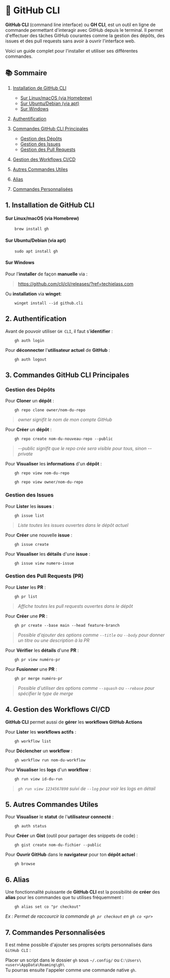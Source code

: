 # 🚀 GitHub CLI

**GitHub CLI** (command line interface) ou **GH CLI**, est un outil en ligne de commande permettant d'interagir avec GitHub depuis le terminal. 
Il permet d'effectuer des tâches GitHub courantes comme la gestion des dépôts, des issues et des pull requests sans avoir à ouvrir l'interface web. 

Voici un guide complet pour l'installer et utiliser ses différentes commandes.

## 📚 Sommaire

1. [Installation de GitHub CLI](#installation-de-github-cli)  
   - [Sur Linux/macOS (via Homebrew)](#sur-linuxmacos-via-homebrew)  
   - [Sur Ubuntu/Debian (via apt)](#sur-ubuntudebian-via-apt)  
   - [Sur Windows](#sur-windows)  

2. [Authentification](#authentification)  

3. [Commandes GitHub CLI Principales](#commandes-github-cli-principales)  
   - [Gestion des Dépôts](#gestion-des-dépôts)  
   - [Gestion des Issues](#gestion-des-issues)  
   - [Gestion des Pull Requests](#gestion-des-pull-requests)

4. [Gestion des Workflows CI/CD](#gestion-des-workflows-cicd)  

5. [Autres Commandes Utiles](#autres-commandes-utiles)  

6. [Alias](#alias)  

7. [Commandes Personnalisées](#commandes-personnalisées)


## 1. **Installation de GitHub CLI**

#### Sur Linux/macOS (via Homebrew)

```
	brew install gh
```
#### Sur Ubuntu/Debian (via apt)

```
	sudo apt install gh
```

#### Sur Windows

Pour l'**installer** de façon **manuelle** via : 

> https://github.com/cli/cli/releases/?ref=techielass.com

Ou **installation** via **winget**:

```
	winget install --id github.cli
```	

## 2. **Authentification**

Avant de pouvoir utiliser `GH CLI`, il faut s'**identifier** :

```
	gh auth login
```	

Pour **déconnecter** l'**utilisateur actuel** de **GitHub** :

```
	gh auth logout
```

## 3.  **Commandes GitHub CLI Principales**

### Gestion des Dépôts

Pour **Cloner** un **dépôt** :

```
	gh repo clone owner/nom-du-repo
```

> *owner signifit le nom de mon compte GitHub*

Pour **Créer** un **dépôt** :

```
	gh repo create nom-du-nouveau-repo --public
```

> *--public signifit que le repo crée sera visible pour tous, sinon --private*

Pour **Visualiser** les **informations** d'un **dépôt** :

```
	gh repo view nom-du-repo
	
	gh repo view owner/nom-du-repo
```

### Gestion des Issues

Pour **Lister** les **issues** :

```
	gh issue list
```
	
> *Liste toutes les issues ouvertes dans le dépôt actuel*

Pour **Créer** une nouvelle **issue** :

```
	gh issue create
```

Pour **Visualiser** les **détails** d'une **issue** :

```
	gh issue view numero-issue
```

### Gestion des Pull Requests (PR)

Pour **Lister** les **PR** :

```
	gh pr list
```

> *Affiche toutes les pull requests ouvertes dans le dépôt*

Pour **Créer** une **PR** :

```
	gh pr create --base main --head feature-branch
```

> *Possible d'ajouter des options comme `--title` ou `--body` pour donner un titre ou une description à la PR*

Pour **Vérifier** les **détails** d'une **PR** :

```
	gh pr view numéro-pr
```

Pour **Fusionner** une **PR** :

```
	gh pr merge numéro-pr
```

> *Possible d'utiliser des options comme `--squash` ou `--rebase` pour spécifier le type de merge*

## 4. **Gestion des Workflows CI/CD**

**GitHub CLI** permet aussi de **gérer** les **workflows GitHub Actions**

Pour **Lister** les **workflows actifs** :

```
	gh workflow list
```

Pour **Déclencher** un **workflow** :

```
	gh workflow run nom-du-workflow
```

Pour **Visualiser** les **logs** d'un **workflow** :

```
	gh run view id-du-run
```

> *`gh run view 1234567890` suivi de `--log` pour voir les logs en détail*

## 5. **Autres Commandes Utiles**

Pour **Visualiser** le **statut** de l'**utilisateur connecté** :

```
	gh auth status
```

Pour **Créer** un **Gist** (outil pour partager des snippets de code) :

```
	gh gist create nom-du-fichier --public
```

Pour **Ouvrir GitHub** dans le **navigateur** pour ton **dépôt actuel** :

```
	gh browse
```

## 6. **Alias**

Une fonctionnalité puissante de **GitHub CLI** est la possibilité de **créer** des **alias** pour les commandes que tu utilises fréquemment :

```
	gh alias set co "pr checkout"
```

*Ex : Permet de raccourcir la commande `gh pr checkout` en `gh co <pr>`*

## 7. **Commandes Personnalisées**

Il est même possible d'ajouter ses propres scripts personnalisés dans `GitHub CLI` :

Placer un script dans le dossier `gh` sous `~/.config/` 
ou `C:\Users\<user>\AppData\Roaming\gh\`  
Tu pourras ensuite l'appeler comme une commande native `gh`.